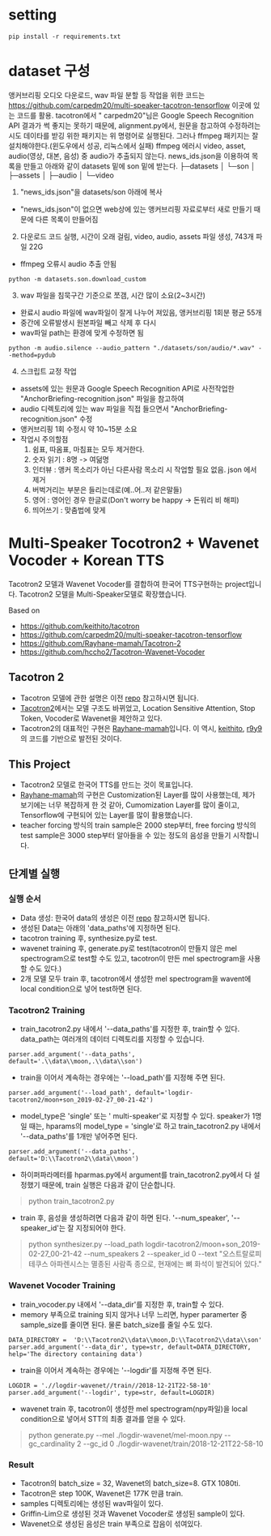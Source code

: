 # setting
```
pip install -r requirements.txt
```
# dataset 구성
앵커브리핑 오디오 다운로드,  wav 파일 분할 등 작업을 위한 코드는
https://github.com/carpedm20/multi-speaker-tacotron-tensorflow
이곳에 있는 코드를 활용. 
tacotron에서 " carpedm20"님은 Google Speech Recognition API 결과가 썩 좋지는 못하기 때문에, alignment.py에서, 원문을 참고하여 수정하려는 시도
데이타를 받깅 위한 패키지는 위 명령어로 실행된다. 그러나 ffmpeg 패키지는 잘 설치해야한다.(윈도우에서 성공, 리눅스에서 실패)
ffmpeg 에러시 video, asset, audio(영상, 대본, 음성) 중 audio가 추출되지 않는다.
news_ids.json을 이용하여 목록을 만들고 아래와 같이 datasets 밑에 son 밑에 받는다.
├─datasets
│  └─son
│     ├─assets
│     ├─audio
│     └─video
1) "news_ids.json"을 datasets/son 아래에 복사
  - "news_ids.json"이 없으면 web상에 있는 앵커브리핑 자료로부터 새로 만들기 때문에 다른 목록이 만들어짐
  
2) 다운로드 코드 실행, 시간이 오래 걸림, video, audio, assets 파일 생성, 743개 파일 22G
  - ffmpeg 오류시 audio 추출 안됨
```
python -m datasets.son.download_custom
```

3) wav 파일을 침묵구간 기준으로 쪼갬, 시간 많이 소요(2~3시간)
  - 완료시 audio 파일에 wav파일이 잘게 나누어 져있음, 앵커브리핑 1회분 평균 55개
  - 중간에 오류발생시 원본파일 빼고 삭제 후 다시
  - wav파일 path는 환경에 맞게 수정하면 됨
```
python -m audio.silence --audio_pattern "./datasets/son/audio/*.wav" --method=pydub
```
4) 스크립트 교정 작업
  - assets에 있는 원문과 Google Speech Recognition API로 사전작업한 "AnchorBriefing-recognition.json" 파일을 참고하여
  - audio 디렉토리에 있는 wav 파일을 직접 들으면서 "AnchorBriefing-recognition.json" 수정
  - 앵커브리핑 1회 수정시 약 10~15분 소요
  - 작업시 주의할점
    1. 쉼표, 따옴표, 마침표는 모두 제거한다.
    2. 숫자 읽기 : 8명 -> 여덞명
    3. 인터뷰 : 앵커 목소리가 아닌 다른사람 목소리 시 작업할 필요 없음. json 에서 제거
    4. 버벅거리는 부분은 들리는데로(예..어..저 같은말들)
    5. 영어 : 영어인 경우 한글로(Don't worry be happy -> 돈워리 비 해피)
    6. 띄어쓰기 : 맞춤법에 맞게
    
    
    
# Multi-Speaker Tocotron2 + Wavenet Vocoder + Korean TTS
Tacotron2 모델과 Wavenet Vocoder를 결합하여  한국어 TTS구현하는 project입니다.
Tacotron2 모델을 Multi-Speaker모델로 확장했습니다.

Based on 
- https://github.com/keithito/tacotron
- https://github.com/carpedm20/multi-speaker-tacotron-tensorflow
- https://github.com/Rayhane-mamah/Tacotron-2
- https://github.com/hccho2/Tacotron-Wavenet-Vocoder


## Tacotron 2
- Tacotron 모델에 관한 설명은 이전 [repo](https://github.com/hccho2/Tacotron-Wavenet-Vocoder) 참고하시면 됩니다.
- [Tacotron2](https://arxiv.org/abs/1712.05884)에서는 모델 구조도 바뀌었고, Location Sensitive Attention, Stop Token, Vocoder로 Wavenet을 제안하고 있다.
- Tacotron2의 대표적인 구현은 [Rayhane-mamah](https://github.com/Rayhane-mamah/Tacotron-2)입니다. 이 역시, [keithito](https://github.com/keithito/tacotron), [r9y9](https://github.com/r9y9/wavenet_vocoder)의 코드를 기반으로 발전된 것이다.

## This Project
* Tacotron2 모델로 한국어 TTS를 만드는 것이 목표입니다.
* [Rayhane-mamah](https://github.com/Rayhane-mamah/Tacotron-2)의 구현은 Customization된 Layer를 많이 사용했는데, 제가 보기에는 너무 복잡하게 한 것 같아, Cumomization Layer를 많이 줄이고, Tensorflow에 구현되어 있는 Layer를 많이 활용했습니다.
* teacher forcing 방식의 train sample은 2000 step부터, free forcing 방식의 test sample은 3000 step부터 알아들을 수 있는 정도의 음성을 만들기 시작합니다.
## 단계별 실행

### 실행 순서
- Data 생성: 한국어 data의 생성은 이전 [repo](https://github.com/hccho2/Tacotron-Wavenet-Vocoder) 참고하시면 됩니다.
- 생성된 Data는 아래의 'data_paths'에 지정하면 된다.
- tacotron training 후, synthesize.py로 test.
- wavenet training 후, generate.py로 test(tacotron이 만들지 않은 mel spectrogram으로 test할 수도 있고, tacotron이 만든 mel spectrogram을 사용할 수도 있다.)
- 2개 모델 모두 train 후, tacotron에서 생성한 mel spectrogram을 wavent에 local condition으로 넣어 test하면 된다.


### Tacotron2 Training
- train_tacotron2.py 내에서 '--data_paths'를 지정한 후, train할 수 있다. data_path는 여러개의 데이터 디렉토리를 지정할 수 있습니다.
```
parser.add_argument('--data_paths', default='.\\data\\moon,.\\data\\son')
```
- train을 이어서 계속하는 경우에는 '--load_path'를 지정해 주면 된다.
```
parser.add_argument('--load_path', default='logdir-tacotron2/moon+son_2019-02-27_00-21-42')
```

- model_type은 'single' 또는 ' multi-speaker'로 지정할 수 있다. speaker가 1명 일 때는, hparams의 model_type = 'single'로 하고 train_tacotron2.py 내에서 '--data_paths'를 1개만 넣어주면 된다.
```
parser.add_argument('--data_paths', default='D:\\Tacotron2\\data\\moon')
```
- 하이퍼파라메터를 hparmas.py에서 argument를 train_tacotron2.py에서 다 설정했기 때문에, train 실행은 다음과 같이 단순합니다.
> python train_tacotron2.py
- train 후, 음성을 생성하려면 다음과 같이 하면 된다. '--num_speaker', '--speaker_id'는 잘 지정되어야 한다.
> python synthesizer.py --load_path logdir-tacotron2/moon+son_2019-02-27_00-21-42 --num_speakers 2 --speaker_id 0 --text "오스트랄로피테쿠스 아파렌시스는 멸종된 사람족 종으로, 현재에는 뼈 화석이 발견되어 있다." 



### Wavenet Vocoder Training
- train_vocoder.py 내에서 '--data_dir'를 지정한 후, train할 수 있다.
- memory 부족으로 training 되지 않거나 너무 느리면, hyper paramerter 중 sample_size를 줄이면 된다. 물론 batch_size를 줄일 수도 있다.
```
DATA_DIRECTORY =  'D:\\Tacotron2\\data\\moon,D:\\Tacotron2\\data\\son'
parser.add_argument('--data_dir', type=str, default=DATA_DIRECTORY, help='The directory containing data')
```
- train을 이어서 계속하는 경우에는 '--logdir'를 지정해 주면 된다.
```
LOGDIR = './/logdir-wavenet//train//2018-12-21T22-58-10'
parser.add_argument('--logdir', type=str, default=LOGDIR)
```
- wavenet train 후, tacotron이 생성한 mel spectrogram(npy파일)을 local condition으로 넣어서 STT의 최종 결과를 얻을 수 있다.
> python generate.py --mel ./logdir-wavenet/mel-moon.npy --gc_cardinality 2 --gc_id 0 ./logdir-wavenet/train/2018-12-21T22-58-10

### Result
- Tacotron의 batch_size = 32, Wavenet의 batch_size=8. GTX 1080ti.
- Tacotron은 step 100K, Wavenet은 177K 만큼 train.
- samples 디렉토리에는 생성된 wav파일이 있다.
- Griffin-Lim으로 생성된 것과 Wavenet Vocoder로 생성된 sample이 있다.
- Wavenet으로 생성된 음성은 train 부족으로 잡음이 섞여있다.


